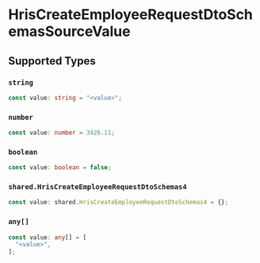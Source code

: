 # HrisCreateEmployeeRequestDtoSchemasSourceValue


## Supported Types

### `string`

```typescript
const value: string = "<value>";
```

### `number`

```typescript
const value: number = 3426.11;
```

### `boolean`

```typescript
const value: boolean = false;
```

### `shared.HrisCreateEmployeeRequestDtoSchemas4`

```typescript
const value: shared.HrisCreateEmployeeRequestDtoSchemas4 = {};
```

### `any[]`

```typescript
const value: any[] = [
  "<value>",
];
```

